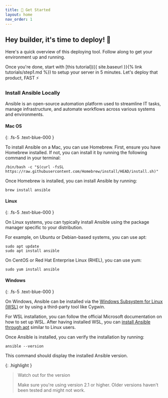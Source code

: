 ```yaml
---
title: 🚀 Get Started
layout: home
nav_order: 1
---
```


## Hey builder, it's time to deploy! 👋

Here's a quick overview of this deploying tool. Follow along to get your environment up and running.

Once you're done, start with [this tutorial]({{ site.baseurl }}{% link tutorials/step1.md %}) to setup your server in 5 minutes. Let's deploy that product, FAST ⚡️

### Install Ansible Locally

Ansible is an open-source automation platform used to streamline IT tasks, manage infrastructure, and automate workflows across various systems and environments.

#### Mac OS
{: .fs-5 .text-blue-000 }

To install Ansible on a Mac, you can use Homebrew. First, ensure you have Homebrew installed. If not, you can install it by running the following command in your terminal:

```shell
/bin/bash -c "$(curl -fsSL https://raw.githubusercontent.com/Homebrew/install/HEAD/install.sh)"
```

Once Homebrew is installed, you can install Ansible by running:

```shell
brew install ansible
```

#### Linux
{: .fs-5 .text-blue-000 }

On Linux systems, you can typically install Ansible using the package manager specific to your distribution.

For example, on Ubuntu or Debian-based systems, you can use apt:

```shell
sudo apt update
sudo apt install ansible
```

On CentOS or Red Hat Enterprise Linux (RHEL), you can use yum:

```shell
sudo yum install ansible
```

#### Windows
{: .fs-5 .text-blue-000 }

On Windows, Ansible can be installed via the [Windows Subsystem for Linux (WSL)](https://docs.microsoft.com/en-us/windows/wsl/install-win10) or by using a third-party tool like Cygwin.

For WSL installation, you can follow the official Microsoft documentation on how to set up WSL. After having installed WSL, you can [install Ansible through apt](https://docs.ansible.com/ansible/latest/user_guide/windows_faq.html#can-ansible-run-on-windows) similar to Linux users.

Once Ansible is installed, you can verify the installation by running:

```shell
ansible --version
```

This command should display the installed Ansible version.

{: .highlight }
> Watch out for the version
>
> Make sure you're using version 2.1 or higher. Older versions haven't been tested and might not work.
